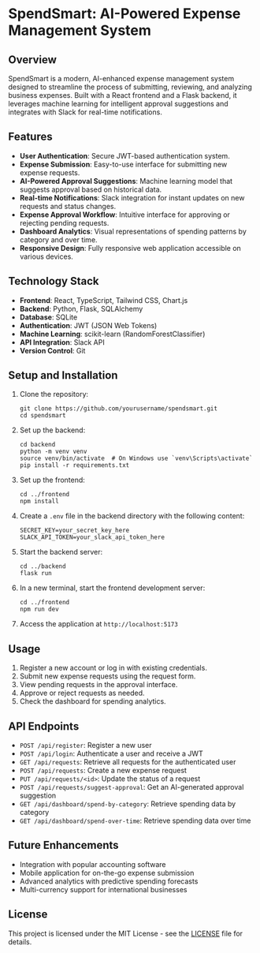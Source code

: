# SpendSmart: AI-Powered Expense Management System

## Overview

SpendSmart is a modern, AI-enhanced expense management system designed to streamline the process of submitting, reviewing, and analyzing business expenses. Built with a React frontend and a Flask backend, it leverages machine learning for intelligent approval suggestions and integrates with Slack for real-time notifications.

## Features

- **User Authentication**: Secure JWT-based authentication system.
- **Expense Submission**: Easy-to-use interface for submitting new expense requests.
- **AI-Powered Approval Suggestions**: Machine learning model that suggests approval based on historical data.
- **Real-time Notifications**: Slack integration for instant updates on new requests and status changes.
- **Expense Approval Workflow**: Intuitive interface for approving or rejecting pending requests.
- **Dashboard Analytics**: Visual representations of spending patterns by category and over time.
- **Responsive Design**: Fully responsive web application accessible on various devices.

## Technology Stack

- **Frontend**: React, TypeScript, Tailwind CSS, Chart.js
- **Backend**: Python, Flask, SQLAlchemy
- **Database**: SQLite
- **Authentication**: JWT (JSON Web Tokens)
- **Machine Learning**: scikit-learn (RandomForestClassifier)
- **API Integration**: Slack API
- **Version Control**: Git

## Setup and Installation

1. Clone the repository:
   ```
   git clone https://github.com/yourusername/spendsmart.git
   cd spendsmart
   ```

2. Set up the backend:
   ```
   cd backend
   python -m venv venv
   source venv/bin/activate  # On Windows use `venv\Scripts\activate`
   pip install -r requirements.txt
   ```

3. Set up the frontend:
   ```
   cd ../frontend
   npm install
   ```

4. Create a `.env` file in the backend directory with the following content:
   ```
   SECRET_KEY=your_secret_key_here
   SLACK_API_TOKEN=your_slack_api_token_here
   ```

5. Start the backend server:
   ```
   cd ../backend
   flask run
   ```

6. In a new terminal, start the frontend development server:
   ```
   cd ../frontend
   npm run dev
   ```

7. Access the application at `http://localhost:5173`

## Usage

1. Register a new account or log in with existing credentials.
2. Submit new expense requests using the request form.
3. View pending requests in the approval interface.
4. Approve or reject requests as needed.
5. Check the dashboard for spending analytics.

## API Endpoints

- `POST /api/register`: Register a new user
- `POST /api/login`: Authenticate a user and receive a JWT
- `GET /api/requests`: Retrieve all requests for the authenticated user
- `POST /api/requests`: Create a new expense request
- `PUT /api/requests/<id>`: Update the status of a request
- `POST /api/requests/suggest-approval`: Get an AI-generated approval suggestion
- `GET /api/dashboard/spend-by-category`: Retrieve spending data by category
- `GET /api/dashboard/spend-over-time`: Retrieve spending data over time

## Future Enhancements

- Integration with popular accounting software
- Mobile application for on-the-go expense submission
- Advanced analytics with predictive spending forecasts
- Multi-currency support for international businesses

## License

This project is licensed under the MIT License - see the [LICENSE](LICENSE) file for details.
